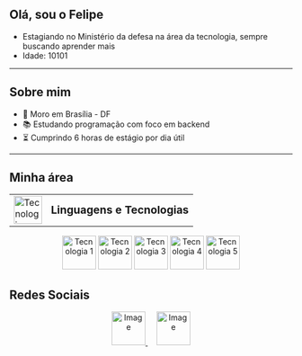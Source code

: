 ## Olá, sou o Felipe

- Estagiando no Ministério da defesa na área da tecnologia, sempre buscando aprender mais
- Idade: 10101

---

## Sobre mim

- 📍 Moro em Brasília - DF  
- 📚 Estudando programação com foco em backend  
- ⏳ Cumprindo 6 horas de estágio por dia útil  

---

## Minha área

<table>
  <tr>
    <td><img width="50" height="50" src="https://github.com/user-attachments/assets/3986416a-379e-4c85-81bb-febc37680760" alt="Tecnologias" /></td>
    <td><strong style="font-size: 1.2em;">Linguagens e Tecnologias</strong></td>
  </tr>
</table>

<p align="center">
  <img width="60" height="60" src="https://github.com/user-attachments/assets/3065fea5-e157-46cb-ab09-f497f0aa8aa8" alt="Tecnologia 1" />
  <img width="60" height="60" src="https://github.com/user-attachments/assets/e0371bf9-6b53-4553-bd34-3b8f88f422e0" alt="Tecnologia 2" />
  <img width="60" height="60" src="https://github.com/user-attachments/assets/d0ca6984-e382-4e80-ab0a-350d7aeea2b7" alt="Tecnologia 3" />
  <img width="60" height="60" src="https://github.com/user-attachments/assets/1e9593b6-734c-418d-af4b-d67c7d54a013" alt="Tecnologia 4" />
  <img width="60" height="60" src="https://github.com/user-attachments/assets/4fbe2c41-09e6-4143-ac4c-0d5b40d543d4" alt="Tecnologia 5" />
</p>

## Redes Sociais

<p align="center">
  <a href="https://www.instagram.com/lipe_ch_/#" target="_blank">
   <img width="60" height="60" alt="Image" src="https://github.com/user-attachments/assets/25a5b5a7-1e78-4dac-883f-c1632a8c03ca" />
  </a>
  &nbsp;&nbsp;&nbsp;
  <a href="https://www.linkedin.com/in/felipe-campos-hip%C3%B3lito" target="_blank">
    <img width="60" height="60" alt="Image" src="https://github.com/user-attachments/assets/712bb661-81b3-406c-8916-0bcee671d297" />
  </a>
</p>
